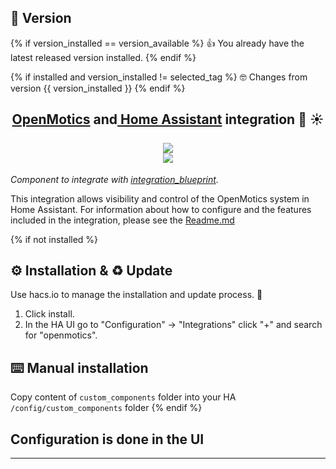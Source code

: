 ## 💽 Version
{% if version_installed == version_available %}
👍 You already have the latest released version installed.
{% endif %}

{% if installed and version_installed != selected_tag %}
 🤓 Changes from version {{ version_installed }}
{% endif %}

<h2 align="center">
   <a href="https://www.openmotics.com/en/">OpenMotics</a> and<a href="https://www.home-assistant.io"> Home Assistant</a> integration  🏡 ☀
   </br></br>
   <img src="https://github.com/openmotics/home-assistant/blob/master/pictures/openmotics-logo.png" >
   </br>
   <a href="https://github.com/hacs/default"><img src="https://img.shields.io/badge/HACS-default-sucess"></a>
    </br>
</h2>

_Component to integrate with [integration_blueprint][integration_blueprint]._

This integration allows visibility and control of the OpenMotics system in Home Assistant. For information about how to configure and the features included in the integration, please see the [Readme.md](https://github.com/openmotics/home-assistant/blob/master/README.md)

{% if not installed %}
## ⚙️ Installation & ♻️ Update

Use hacs.io to manage the installation and update process. 🥳
1. Click install.
2. In the HA UI go to "Configuration" -> "Integrations" click "+" and search for "openmotics".

## ⌨️ Manual installation

Copy content of `custom_components` folder into your HA `/config/custom_components` folder
{% endif %}

## Configuration is done in the UI

<!---->

---

[integration_blueprint]: https://github.com/openmotics/home-assistant
[commits-shield]: https://img.shields.io/github/commit-activity/y/custom-components/integration_blueprint.svg?style=for-the-badge
[commits]: https://github.com/openmotics/home-assistant/commits/master
[hacs]: https://hacs.xyz
[hacsbadge]: https://img.shields.io/badge/HACS-Custom-orange.svg?style=for-the-badge
[discord]: https://discord.gg/Qa5fW2R
[discord-shield]: https://img.shields.io/discord/330944238910963714.svg?style=for-the-badge
[forum-shield]: https://img.shields.io/badge/community-forum-brightgreen.svg?style=for-the-badge
[forum]: https://community.home-assistant.io/
[license]: https://github.com/openmotics/home-assistant/blob/main/LICENSE
[license-shield]: https://img.shields.io/github/license/openmotics/home-assistant.svg?style=for-the-badge
[releases-shield]: https://img.shields.io/github/release/openmotics/home-assistant.svg?style=for-the-badge
[releases]: https://github.com/openmotics/home-assistant/releases
[user_profile]: https://github.com/openmotics

